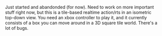 Just started and abandonded (for now). Need to work on more important stuff right now, but this is a tile-based realtime action/rts in an isometric top-down view. You need an xbox controller to play it, and it currently consists of a box you can move around in a 3D square tile world. There's a lot of bugs.
